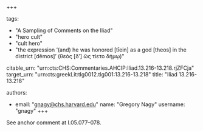 +++

tags:
- "A Sampling of Comments on the Iliad"
- "hero cult"
- "cult hero"
- "the expression ‘(and) he was honored [tīein] as a god [theos] in the district [dēmos]’ (θεὸς [δ’] ὣς τίετο δήμῳ)"

citable_urn: "urn:cts:CHS:Commentaries.AHCIP:Iliad.13.216-13.218.rjZFCja"
target_urn: "urn:cts:greekLit:tlg0012.tlg001:13.216-13.218"
title: "Iliad 13.216-13.218"

authors:
- email: "gnagy@chs.harvard.edu"
  name: "Gregory Nagy"
  username: "gnagy"
+++

<p>See anchor comment at I.05.077–078.</p>